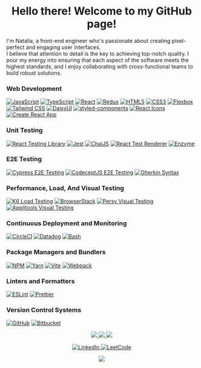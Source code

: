 <h1 align="center">Hello there! Welcome to my GitHub page!</h1>

<p>
 I'm Natalia, a front-end engineer who's passionate about creating pixel-perfect and engaging user interfaces.<br /> 
 I believe that attention to detail is the key to achieving top-notch quality. I pour my energy into ensuring that each aspect of the software meets the highest standards, and I enjoy collaborating with cross-functional teams to build robust solutions.
</p>

### Web Development
[![JavaScript](https://img.shields.io/badge/javascript-black?style=for-the-badge&logo=javascript)](https://developer.mozilla.org/en-US/docs/Web/JavaScript)
[![TypeScript](https://img.shields.io/badge/TypeScript-black?style=for-the-badge&logo=TypeScript)](https://www.typescriptlang.org/)
[![React](https://img.shields.io/badge/react-black?style=for-the-badge&logo=react)](https://react.dev/) 
[![Redux](https://img.shields.io/badge/redux-black?style=for-the-badge&logo=redux)](https://redux.js.org/) 
[![HTML5](https://img.shields.io/badge/html5-black?style=for-the-badge&logo=html5)](https://html.com/html5/) 
[![CSS3](https://img.shields.io/badge/css3-black?style=for-the-badge&logo=css3)](https://www.css3.com/) 
[![Flexbox](https://img.shields.io/badge/flexbox-black?style=for-the-badge&logo=flexbox)](https://developer.mozilla.org/en-US/docs/Web/CSS/CSS_flexible_box_layout/Basic_concepts_of_flexbox) 
[![Tailwind CSS](https://img.shields.io/badge/tailwindcss-black?style=for-the-badge&logo=tailwindcss)](https://tailwindcss.com/) 
[![DaisyUI](https://img.shields.io/badge/daisyui-black?style=for-the-badge&logo=daisyui)](https://daisyui.com/) 
[![styled-components](https://img.shields.io/badge/styled-components-black?style=for-the-badge&logo=styled-components)](https://styled-components.com/docs) 
[![React Icons](https://img.shields.io/badge/react-icons-red?style=for-the-badge&logo=react)](https://react-icons.github.io/react-icons/)
[![Create React App](https://img.shields.io/badge/create-reactapp-black?style=for-the-badge&logo=createreactapp)](https://create-react-app.dev/)  

### Unit Testing
[![React Testing Library](https://img.shields.io/badge/RTL-black?style=for-the-badge&logo=TestingLibrary)](https://testing-library.com/docs/react-testing-library/intro/) 
[![Jest](https://img.shields.io/badge/jest-black?style=for-the-badge&logo=jest)](https://jestjs.io/) 
[![ChaiJS](https://img.shields.io/badge/chai-black?style=for-the-badge&logo=chai)](https://www.chaijs.com/) 
[![React Test Renderer](https://img.shields.io/badge/test-renderer-black?style=for-the-badge&logo=react)](https://legacy.reactjs.org/docs/test-renderer.html) 
[![Enzyme](https://img.shields.io/badge/enzyme-black?style=for-the-badge&logo=enzymejs)](https://enzymejs.github.io/enzyme/) 

### E2E Testing
[![Cypress E2E Testing](https://img.shields.io/badge/cypress-black?style=for-the-badge&logo=cypress)](https://www.cypress.io/) 
[![CodeceptJS E2E Testing](https://img.shields.io/badge/CodeceptJS-black?style=for-the-badge&logo=CodeceptJS)](https://codecept.io/) 
[![Gherkin Syntax](https://img.shields.io/badge/cucumber-black?style=for-the-badge&logo=cucumber)](https://cucumber.io/docs/gherkin/reference/) 

### Performance, Load, And Visual Testing
[![K6 Load Testing](https://img.shields.io/badge/k6-black?style=for-the-badge&logo=k6)](https://k6.io/)
[![BrowserStack](https://img.shields.io/badge/BrowserStack-blue?style=for-the-badge)](https://www.browserstack.com/)
[![Persy Visual Testing](https://img.shields.io/badge/percy-purple?style=for-the-badge&logo=percy&logoColor=white)](https://www.browserstack.com/percy)
[![Applitools Visual Testing](https://img.shields.io/badge/applitools-teal?style=for-the-badge&logo=applitools)](https://applitools.com/)

### Continuous Deployment and Monitoring
[![CircleCI](https://img.shields.io/badge/circleci-black?style=for-the-badge&logo=circleci)](https://circleci.com/) 
[![Datadog](https://img.shields.io/badge/datadog-black?style=for-the-badge&logo=datadog)](https://www.datadoghq.com/)
[![Bash](https://img.shields.io/badge/bash-black?style=for-the-badge&logo=gnu-bash&logoColor=white)](https://www.gnu.org/software/bash/)
### Package Managers and Bundlers
[![NPM](https://img.shields.io/badge/npm-black?style=for-the-badge&logo=npm)](https://www.npmjs.com/) 
[![Yarn](https://img.shields.io/badge/yarn-black?style=for-the-badge&logo=yarn)](https://yarnpkg.com/) 
[![Vite](https://img.shields.io/badge/vite-black?style=for-the-badge&logo=vite)](https://vitejs.dev/) 
[![Webpack](https://img.shields.io/badge/webpack-black?style=for-the-badge&logo=webpack)](https://webpack.js.org/) 
### Linters and Formatters
[![ESLint](https://img.shields.io/badge/eslint-black?style=for-the-badge&logo=eslint)](https://eslint.org/) 
[![Prettier](https://img.shields.io/badge/prettier-black?style=for-the-badge&logo=prettier)](https://prettier.io/) 

### Version Control Systems
[![GitHub](https://img.shields.io/badge/github-black?style=for-the-badge&logo=github)](https://github.com/) 
[![Bitbucket](https://img.shields.io/badge/bitbucket-black?style=for-the-badge&logo=bitbucket)](https://bitbucket.org/)   


<p align="center">
  <a href="https://github.com/nataburdyey">
    <img src="http://github-profile-summary-cards.vercel.app/api/cards/profile-details?username=nataburdyey&theme=transparent" />
  </a>
  <a href="https://github.com/nataburdyey">
    <img src="https://github-readme-streak-stats.herokuapp.com/?user=nataburdyey&hide_border=true&card_width=338&theme=transparent" />
  </a>
  <!-- <a href="https://github.com/nataburdyey">
    <img src="http://github-profile-summary-cards.vercel.app/api/cards/stats?username=nataburdyey&theme=transparent" />
  </a> -->
  <a href="https://github.com/nataburdyey">
    <img src="https://github-readme-stats.vercel.app/api/top-langs/?username=nataburdyey&langs_count=10&exclude_repo=&hide=jupyter%20notebook,vim%20script,cmake,makefile,batchfile,emacs%20lisp,css,html&layout=default&card_width=699&hide_border=true&theme=transparent" />
  </a>
</p>

<p align="center">
    <a href="https://www.linkedin.com/in/natalia-burdyey/">
        <img src="https://img.shields.io/badge/LinkedIn-blue?style=flat-square&logo=linkedin" alt="LinkedIn">
    </a>
    <a href="https://leetcode.com/natalik578/">
        <img src="https://img.shields.io/badge/LeetCode-blue?style=flat-square&logo=LeetCode" alt="LeetCode">
    </a>
</p>

<p align="center">
  <a href="https://github.com/nataburdyey">
    <img src="https://komarev.com/ghpvc/?username=nataburdyey&color=blue&style=for-the-badge" />
  </a>
</p>
<!--

- 🔭 I’m currently working on ...
- 🌱 I’m currently learning ...
- 👯 I’m looking to collaborate on ...
- 🤔 I’m looking for help with ...
- 💬 Ask me about ...
- 📫 How to reach me: ...
- 😄 Pronouns: ...
- ⚡ Fun fact: ...
-->